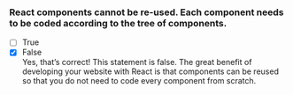 ### React components cannot be re-used. Each component needs to be coded according to the tree of components.

- [ ] True
- [x] False <br>
      Yes, that’s correct! This statement is false. The great benefit of developing your website with React is that components can be reused so that you do not need to code every component from scratch.
